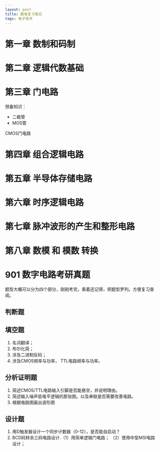```yaml
---
layout: post
title: 数电复习笔记
tags: 电子技术
---
```


# 第一章 数制和码制


# 第二章 逻辑代数基础

# 第三章 门电路
预备知识：
- 二极管
- MOS管

CMOS门电路



# 第四章 组合逻辑电路

# 第五章 半导体存储电路

# 第六章 时序逻辑电路

# 第七章 脉冲波形的产生和整形电路

# 第八章 数模 和 模数 转换

# 901 数字电路考研真题
题型大概可以分为四个部分，刚刚考完，乘着还记得，把题型罗列。方便复习查阅。
## 判断题

## 填空题
1. 名词翻译；
2. 布尔化简；
3. 涉及二进制反码；
4. 涉及CMOS频率与功率， TTL电路频率与功率。
## 分析证明题
1. 简述CMOS/TTL电路输入引脚是否能悬空，并说明理由。
2. 简述输入噪声低电平逻辑的那张图。以及串联是否需要改善电路。
3. 根据电路图画出波形图
## 设计题
1. 用D触发器设计一个同步计数器（0-12），是否能自启动？
2. BCD码转余三码电路设计.（1）用简单逻辑门电路； （2）使用中型MSI电路设计；
